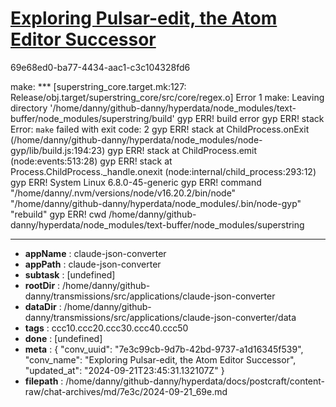 # [Exploring Pulsar-edit, the Atom Editor Successor](https://claude.ai/chat/7e3c99cb-9d7b-42bd-9737-a1d16345f539)

69e68ed0-ba77-4434-aac1-c3c104328fd6

make: *** [superstring_core.target.mk:127: Release/obj.target/superstring_core/src/core/regex.o] Error 1
make: Leaving directory '/home/danny/github-danny/hyperdata/node_modules/text-buffer/node_modules/superstring/build'
gyp ERR! build error 
gyp ERR! stack Error: `make` failed with exit code: 2
gyp ERR! stack     at ChildProcess.onExit (/home/danny/github-danny/hyperdata/node_modules/node-gyp/lib/build.js:194:23)
gyp ERR! stack     at ChildProcess.emit (node:events:513:28)
gyp ERR! stack     at Process.ChildProcess._handle.onexit (node:internal/child_process:293:12)
gyp ERR! System Linux 6.8.0-45-generic
gyp ERR! command "/home/danny/.nvm/versions/node/v16.20.2/bin/node" "/home/danny/github-danny/hyperdata/node_modules/.bin/node-gyp" "rebuild"
gyp ERR! cwd /home/danny/github-danny/hyperdata/node_modules/text-buffer/node_modules/superstring

---

* **appName** : claude-json-converter
* **appPath** : claude-json-converter
* **subtask** : [undefined]
* **rootDir** : /home/danny/github-danny/transmissions/src/applications/claude-json-converter
* **dataDir** : /home/danny/github-danny/transmissions/src/applications/claude-json-converter/data
* **tags** : ccc10.ccc20.ccc30.ccc40.ccc50
* **done** : [undefined]
* **meta** : {
  "conv_uuid": "7e3c99cb-9d7b-42bd-9737-a1d16345f539",
  "conv_name": "Exploring Pulsar-edit, the Atom Editor Successor",
  "updated_at": "2024-09-21T23:45:31.132107Z"
}
* **filepath** : /home/danny/github-danny/hyperdata/docs/postcraft/content-raw/chat-archives/md/7e3c/2024-09-21_69e.md
